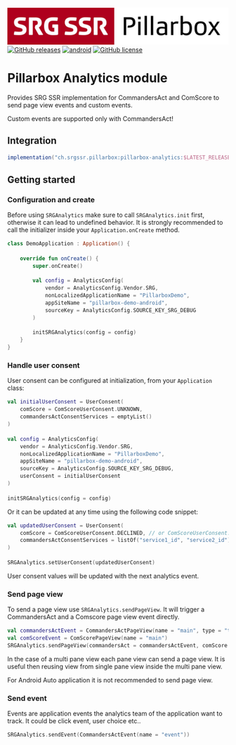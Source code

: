 [![Pillarbox logo](https://github.com/SRGSSR/pillarbox-apple/blob/main/docs/README-images/logo.jpg)](https://github.com/SRGSSR/pillarbox-android)
[![GitHub releases](https://img.shields.io/github/v/release/SRGSSR/pillarbox-android)](https://github.com/SRGSSR/pillarbox-android/releases)
[![android](https://img.shields.io/badge/android-21+-green)](https://github.com/SRGSSR/pillarbox-android)
[![GitHub license](https://img.shields.io/github/license/SRGSSR/pillarbox-android)](https://github.com/SRGSSR/pillarbox-android/blob/main/LICENSE)

# Pillarbox Analytics module

Provides SRG SSR implementation for CommandersAct and ComScore to send page view events and custom events.

Custom events are supported only with CommandersAct!

## Integration

```gradle
implementation("ch.srgssr.pillarbox:pillarbox-analytics:$LATEST_RELEASE_VERSION")
```

## Getting started

### Configuration and create

Before using `SRGAnalytics` make sure to call `SRGAnalytics.init` first, otherwise it can lead to undefined behavior.
It is strongly recommended to call the initializer inside your `Application.onCreate` method.

```kotlin
class DemoApplication : Application() {

    override fun onCreate() {
        super.onCreate()
        
        val config = AnalyticsConfig(
            vendor = AnalyticsConfig.Vendor.SRG,
            nonLocalizedApplicationName = "PillarboxDemo",
            appSiteName = "pillarbox-demo-android",
            sourceKey = AnalyticsConfig.SOURCE_KEY_SRG_DEBUG
        )
        
        initSRGAnalytics(config = config)
    }
}
```

### Handle user consent

User consent can be configured at initialization, from your `Application` class:
```kotlin
val initialUserConsent = UserConsent(
    comScore = ComScoreUserConsent.UNKNOWN,
    commandersActConsentServices = emptyList()
)

val config = AnalyticsConfig(
    vendor = AnalyticsConfig.Vendor.SRG,
    nonLocalizedApplicationName = "PillarboxDemo",
    appSiteName = "pillarbox-demo-android",
    sourceKey = AnalyticsConfig.SOURCE_KEY_SRG_DEBUG,
    userConsent = initialUserConsent
)

initSRGAnalytics(config = config)
```

Or it can be updated at any time using the following code snippet:
```kotlin
val updatedUserConsent = UserConsent(
    comScore = ComScoreUserConsent.DECLINED, // or ComScoreUserConsent.ACCEPTED
    commandersActConsentServices = listOf("service1_id", "service2_id")
)

SRGAnalytics.setUserConsent(updatedUserConsent)
```

User consent values will be updated with the next analytics event.

### Send page view

To send a page view use `SRGAnalytics.sendPageView`. It will trigger a CommandersAct and a Comscore page view event directly.

```kotlin
val commandersActEvent = CommandersActPageView(name = "main", type = "tbd", levels = listOf("app", "pillarbox"))
val comScoreEvent = ComScorePageView(name = "main")
SRGAnalytics.sendPageView(commandersAct = commandersActEvent, comScore = comScoreEvent)
```

In the case of a multi pane view each pane view can send a page view. It is useful then reusing view from single pane view inside the multi pane view.

For Android Auto application it is not recommended to send page view.

### Send event

Events are application events the analytics team of the application want to track. It could be click event, user choice etc..

```kotlin
SRGAnalytics.sendEvent(CommandersActEvent(name = "event"))
```
